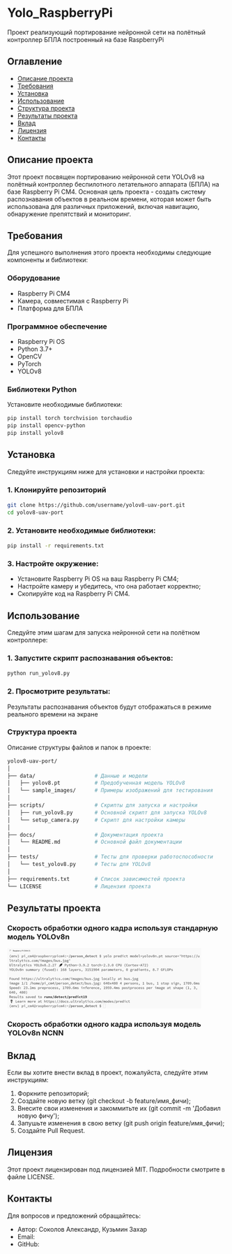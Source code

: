 # Yolo_RaspberryPi
Проект реализующий портирование нейронной сети на полётный контроллер БПЛА построенный на базе RaspberryPi

## Оглавление
- [Описание проекта](#описание-проекта)
- [Требования](#требования)
- [Установка](#установка)
- [Использование](#использование)
- [Структура проекта](#структура-проекта)
- [Результаты проекта](#результаты-проекта)
- [Вклад](#вклад)
- [Лицензия](#лицензия)
- [Контакты](#контакты)

## Описание проекта
Этот проект посвящен портированию нейронной сети YOLOv8 на полётный контроллер беспилотного летательного аппарата (БПЛА) на базе Raspberry Pi CM4. Основная цель проекта - создать систему распознавания объектов в реальном времени, которая может быть использована для различных приложений, включая навигацию, обнаружение препятствий и мониторинг.

## Требования
Для успешного выполнения этого проекта необходимы следующие компоненты и библиотеки:

### Оборудование
- Raspberry Pi CM4
- Камера, совместимая с Raspberry Pi
- Платформа для БПЛА

### Программное обеспечение
- Raspberry Pi OS
- Python 3.7+
- OpenCV
- PyTorch
- YOLOv8

### Библиотеки Python
Установите необходимые библиотеки:
```sh
pip install torch torchvision torchaudio
pip install opencv-python
pip install yolov8
```

## Установка
Следуйте инструкциям ниже для установки и настройки проекта:
### 1. Клонируйте репозиторий
```sh
git clone https://github.com/username/yolov8-uav-port.git
cd yolov8-uav-port
```
### 2. Установите необходимые библиотеки:
```sh
pip install -r requirements.txt
```
### 3. Настройте окружение:
- Установите Raspberry Pi OS на ваш Raspberry Pi CM4;
- Настройте камеру и убедитесь, что она работает корректно;
- Скопируйте код на Raspberry Pi CM4.

## Использование
Следуйте этим шагам для запуска нейронной сети на полётном контроллере:
### 1. Запустите скрипт распознавания объектов:
```sh
python run_yolov8.py
```
### 2. Просмотрите результаты:
Результаты распознавания объектов будут отображаться в режиме реального времени на экране

### Структура проекта
Описание структуры файлов и папок в проекте:
```bash
yolov8-uav-port/
│
├── data/                   # Данные и модели
│   ├── yolov8.pt           # Предобученная модель YOLOv8
│   └── sample_images/      # Примеры изображений для тестирования
│
├── scripts/                # Скрипты для запуска и настройки
│   ├── run_yolov8.py       # Основной скрипт для запуска YOLOv8
│   └── setup_camera.py     # Скрипт для настройки камеры
│
├── docs/                   # Документация проекта
│   └── README.md           # Основной файл документации
│
├── tests/                  # Тесты для проверки работоспособности
│   └── test_yolov8.py      # Тесты для YOLOv8
│
├── requirements.txt        # Список зависимостей проекта
└── LICENSE                 # Лицензия проекта
```
## Результаты проекта
### Скорость обработки одного кадра используя стандарную модель YOLOv8n
![](https://github.com/alexander-soko1ov/Yolo_RaspberryPi/blob/main/%D0%9C%D0%BE%D0%B4%D0%B5%D0%BB%D1%8C%20YOLOv8n.png)
### Скорость обработки одного кадра используя модель YOLOv8n NCNN


## Вклад
Если вы хотите внести вклад в проект, пожалуйста, следуйте этим инструкциям:
1. Форкните репозиторий;
2. Создайте новую ветку (git checkout -b feature/имя_фичи);
3. Внесите свои изменения и закоммитьте их (git commit -m 'Добавил новую фичу');
4. Запушьте изменения в свою ветку (git push origin feature/имя_фичи);
5. Создайте Pull Request.

## Лицензия
Этот проект лицензирован под лицензией MIT. Подробности смотрите в файле LICENSE.

## Контакты
Для вопросов и предложений обращайтесь:
- Автор: Соколов Александр, Кузьмин Захар
- Email: 
- GitHub: 
